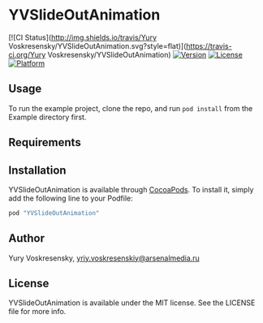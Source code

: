 # YVSlideOutAnimation

[![CI Status](http://img.shields.io/travis/Yury Voskresensky/YVSlideOutAnimation.svg?style=flat)](https://travis-ci.org/Yury Voskresensky/YVSlideOutAnimation)
[![Version](https://img.shields.io/cocoapods/v/YVSlideOutAnimation.svg?style=flat)](http://cocoapods.org/pods/YVSlideOutAnimation)
[![License](https://img.shields.io/cocoapods/l/YVSlideOutAnimation.svg?style=flat)](http://cocoapods.org/pods/YVSlideOutAnimation)
[![Platform](https://img.shields.io/cocoapods/p/YVSlideOutAnimation.svg?style=flat)](http://cocoapods.org/pods/YVSlideOutAnimation)

## Usage

To run the example project, clone the repo, and run `pod install` from the Example directory first.

## Requirements

## Installation

YVSlideOutAnimation is available through [CocoaPods](http://cocoapods.org). To install
it, simply add the following line to your Podfile:

```ruby
pod "YVSlideOutAnimation"
```

## Author

Yury Voskresensky, yriy.voskresenskiy@arsenalmedia.ru

## License

YVSlideOutAnimation is available under the MIT license. See the LICENSE file for more info.
